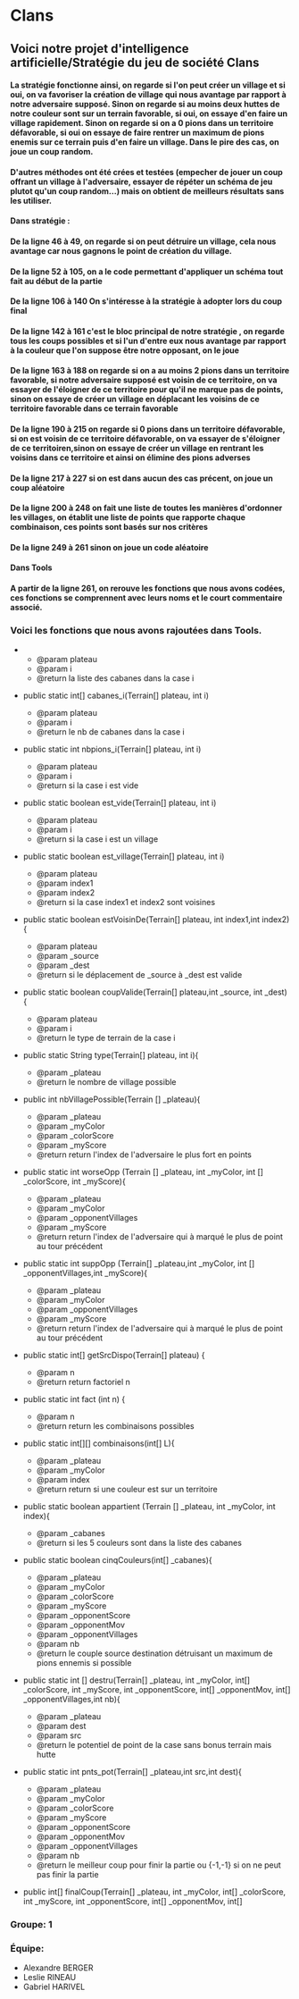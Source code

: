 # **Clans**

## Voici notre projet d'intelligence artificielle/Stratégie du jeu de société Clans

#### La stratégie fonctionne ainsi, on regarde si l'on peut créer un village et si oui, on va favoriser la création de village qui nous avantage par rapport à notre adversaire supposé. Sinon on regarde si au moins deux huttes de notre couleur sont sur un terrain favorable, si oui, on essaye d'en faire un village rapidement. Sinon on regarde si on a 0 pions dans un territoire défavorable, si oui on essaye de faire rentrer un maximum de pions enemis sur ce terrain puis d'en faire un village. Dans le pire des cas, on joue un coup random.
#### 

#### D'autres méthodes ont été crées et testées (empecher de jouer un coup offrant un village à l'adversaire, essayer de répéter un schéma de jeu plutot qu'un coup random...) mais on obtient de meilleurs résultats sans les utiliser.
#### 
#### Dans stratégie :
#### 
#### De la ligne 46 à 49, on regarde si on peut détruire un village, cela nous avantage car nous gagnons le point de création du village.
#### De la ligne 52 à 105, on a le code permettant d'appliquer un schéma tout fait au début de la partie
#### De la ligne 106 à 140  On s'intéresse à la stratégie à adopter lors du coup final 
#### De la ligne 142 à 161 c'est le bloc principal de notre stratégie , on regarde tous les coups possibles et si l'un d'entre eux nous avantage par rapport à la couleur que l'on suppose être notre opposant, on le joue
#### De la ligne 163 à 188 on regarde si on a au moins 2 pions dans un territoire favorable, si notre adversaire supposé est voisin de ce territoire, on va essayer de l'éloigner de ce territoire pour qu'il ne marque pas de points, sinon on essaye de créer un village en déplacant les voisins de ce territoire favorable dans ce terrain favorable
#### De la ligne 190 à 215 on regarde si 0 pions dans un territoire défavorable, si on est voisin de ce territoire défavorable, on va essayer de s'éloigner de ce territoiren,sinon on essaye de créer un village en rentrant les voisins dans ce territoire et ainsi on élimine des pions adverses
#### De la ligne 217 à 227 si on est dans aucun des cas précent, on joue un coup aléatoire
#### De la ligne 200 à 248 on fait une liste de toutes les manières d'ordonner les villages, on établit une liste de points que rapporte chaque combinaison, ces points sont basés sur nos critères
#### De la ligne 249 à 261 sinon on joue un code aléatoire
#### 
#### Dans Tools
#### 
#### A partir de la ligne 261, on rerouve les fonctions que nous avons codées, ces fonctions se comprennent avec leurs noms et le court commentaire associé.


### Voici les fonctions que nous avons rajoutées dans Tools.
-
     * @param plateau
     * @param i
     * @return la liste des cabanes dans la case i     
- public static int[] cabanes_i(Terrain[] plateau, int i)
    
     * @param plateau
     * @param i
     * @return le nb de cabanes dans la case i
- public static int nbpions_i(Terrain[] plateau, int i)
    
     * @param plateau
     * @param i
     * @return si la case i est vide
- public static boolean est_vide(Terrain[] plateau, int i)
    
     * @param plateau
     * @param i
     * @return si la case i est un village
- public static boolean est_village(Terrain[] plateau, int i)
    
     * @param plateau
     * @param index1
     * @param index2
     * @return si la case index1 et index2 sont voisines
- public static boolean estVoisinDe(Terrain[] plateau, int index1,int index2){
   
     * @param plateau
     * @param _source
     * @param _dest
     * @return si le déplacement de _source à _dest est valide
- public static boolean coupValide(Terrain[] plateau,int _source, int _dest) {
    
     * @param plateau
     * @param i
     * @return le type de terrain de la case i
- public static String type(Terrain[] plateau, int i){

     * @param _plateau
     * @return le nombre de village possible
- public int nbVillagePossible(Terrain [] _plateau){
    
     * @param _plateau
     * @param _myColor
     * @param _colorScore
     * @param _myScore
     * @return return l'index de l'adversaire le plus fort en points
- public static int worseOpp (Terrain [] _plateau, int _myColor, int [] _colorScore, int _myScore){
    
     * @param _plateau
     * @param _myColor
     * @param _opponentVillages
     * @param _myScore
     * @return return l'index de l'adversaire qui à marqué le plus de point au tour précédent
- public static int suppOpp (Terrain[] _plateau,int _myColor, int [] _opponentVillages,int _myScore){

     * @param _plateau
     * @param _myColor
     * @param _opponentVillages
     * @param _myScore
     * @return return l'index de l'adversaire qui à marqué le plus de point au tour précédent
- public static int[] getSrcDispo(Terrain[] plateau) {
    
     * @param n
     * @return return factoriel n  
- public static int fact (int n) {
    
     * @param n
     * @return return les combinaisons possibles 
- public static int[][] combinaisons(int[] L){

     * @param _plateau
     * @param _myColor
     * @param index
     * @return return si une couleur est sur un territoire
- public static boolean appartient (Terrain [] _plateau, int _myColor, int index){

     * @param _cabanes
     * @return si les 5 couleurs sont dans la liste des cabanes
- public static boolean cinqCouleurs(int[] _cabanes){

     * @param _plateau
     * @param _myColor
     * @param _colorScore
     * @param _myScore
     * @param _opponentScore
     * @param _opponentMov
     * @param _opponentVillages
     * @param nb
     * @return le couple source destination détruisant un maximum de pions ennemis si possible
- public static int [] destru(Terrain[] _plateau, int _myColor, int[] _colorScore, int _myScore, int _opponentScore, int[] _opponentMov, int[] _opponentVillages,int nb){
    
    
     * @param _plateau
     * @param  dest
     * @param src
     * @return le potentiel de point de la case sans bonus terrain mais hutte 
- public static int pnts_pot(Terrain[] _plateau,int src,int dest){

    * @param _plateau
     * @param _myColor
     * @param _colorScore
     * @param _myScore
     * @param _opponentScore
     * @param _opponentMov
     * @param _opponentVillages
     * @param nb
     * @return le meilleur coup pour finir la partie ou {-1,-1} si on ne peut pas finir la partie
- public int[] finalCoup(Terrain[] _plateau, int _myColor, int[] _colorScore, int _myScore, int _opponentScore, int[] _opponentMov, int[] 

### Groupe: 1
### Équipe: 
- Alexandre BERGER
- Leslie RINEAU
- Gabriel HARIVEL
